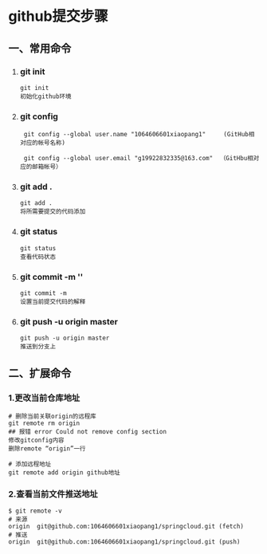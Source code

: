 # github提交步骤

## 一、常用命令

1. ### git init

    ```shell
   git init
   初始化github环境
    ```

   

2. ### git config

   ```shell
    git config --global user.name "1064606601xiaopang1"     (GitHub相对应的帐号名称)
   
    git config --global user.email "g19922832335@163.com"  （GitHbu相对应的邮箱帐号）
   ```

3. ### git add .

   ```shell
   git add .
   将所需要提交的代码添加
   ```

4. ### git status

   ```shell
   git status
   查看代码状态
   ```

5. ### git commit -m ''

   ```shell
   git commit -m 
   设置当前提交代码的解释
   ```

6. ### git push -u origin master

   ```shell
   git push -u origin master
   推送到分支上
   ```



## 二、扩展命令

### 	1.更改当前仓库地址

```shell
# 删除当前关联origin的远程库
git remote rm origin 
## 报错 error Could not remove config section
修改gitconfig内容  
删除remote “origin”一行

# 添加远程地址
git remote add origin github地址
```

### 	2.查看当前文件推送地址

```shell
$ git remote -v
# 来源
origin  git@github.com:1064606601xiaopang1/springcloud.git (fetch)  
# 推送
origin  git@github.com:1064606601xiaopang1/springcloud.git (push)
```

